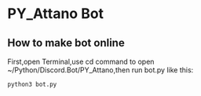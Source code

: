 PY_Attano Bot
====
How to make bot online
----
First,open Terminal,use cd command to open ~/Python/Discord.Bot/PY_Attano,then run bot.py like this:
```cmd
python3 bot.py
```
 
